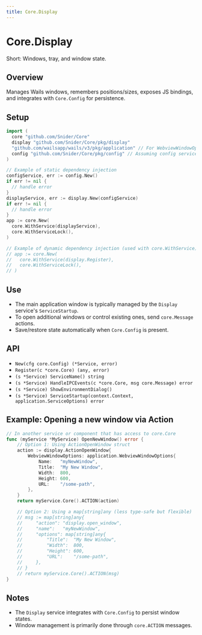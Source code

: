 ```yaml
---
title: Core.Display
---
```


# Core.Display

Short: Windows, tray, and window state.

## Overview
Manages Wails windows, remembers positions/sizes, exposes JS bindings, and integrates with `Core.Config` for persistence.

## Setup
```go
import (
  core "github.com/Snider/Core"
  display "github.com/Snider/Core/pkg/display"
  "github.com/wailsapp/wails/v3/pkg/application" // For WebviewWindowOptions
  config "github.com/Snider/Core/pkg/config" // Assuming config service is available
)

// Example of static dependency injection
configService, err := config.New()
if err != nil {
  // handle error
}
displayService, err := display.New(configService)
if err != nil {
  // handle error
}
app := core.New(
  core.WithService(displayService),
  core.WithServiceLock(),
)

// Example of dynamic dependency injection (used with core.WithService)
// app := core.New(
//   core.WithService(display.Register),
//   core.WithServiceLock(),
// )
```

## Use
- The main application window is typically managed by the `Display` service's `ServiceStartup`.
- To open additional windows or control existing ones, send `core.Message` actions.
- Save/restore state automatically when `Core.Config` is present.

## API
- `New(cfg core.Config) (*Service, error)`
- `Register(c *core.Core) (any, error)`
- `(s *Service) ServiceName() string`
- `(s *Service) HandleIPCEvents(c *core.Core, msg core.Message) error`
- `(s *Service) ShowEnvironmentDialog()`
- `(s *Service) ServiceStartup(context.Context, application.ServiceOptions) error`

## Example: Opening a new window via Action
```go
// In another service or component that has access to core.Core
func (myService *MyService) OpenNewWindow() error {
    // Option 1: Using ActionOpenWindow struct
    action := display.ActionOpenWindow{
        WebviewWindowOptions: application.WebviewWindowOptions{
            Name:   "myNewWindow",
            Title:  "My New Window",
            Width:  800,
            Height: 600,
            URL:    "/some-path",
        },
    }
    return myService.Core().ACTION(action)

    // Option 2: Using a map[string]any (less type-safe but flexible)
    // msg := map[string]any{
    //     "action": "display.open_window",
    //     "name":   "myNewWindow",
    //     "options": map[string]any{
    //         "Title":  "My New Window",
    //         "Width":  800,
    //         "Height": 600,
    //         "URL":    "/some-path",
    //     },
    // }
    // return myService.Core().ACTION(msg)
}
```

## Notes
- The `Display` service integrates with `Core.Config` to persist window states.
- Window management is primarily done through `core.ACTION` messages.
